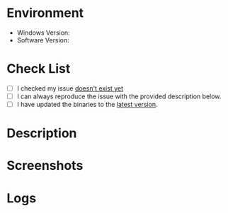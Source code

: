 <!--
1. Delete any section that is not relevant in this template.
2. Before posting an issue, please try to reproduce with the latest snapshot version or rebuild from `develop` branch (if you can). There is a good chance a fix is already pending for the next version.
3. Any text between `<!--` and `--\>` will be removed automatically.
-->

# Environment 
*   Windows Version:
*   Software Version:

# Check List
*   [ ] I checked my issue [doesn't exist yet](https://github.com/leosac/key-manager/issues?utf8=%E2%9C%93&q=is%3Aissue)
*   [ ] I can always reproduce the issue with the provided description below.
*   [ ] I have updated the binaries to the [latest version](https://github.com/leosac/key-manager/releases).

# Description


# Screenshots


# Logs

